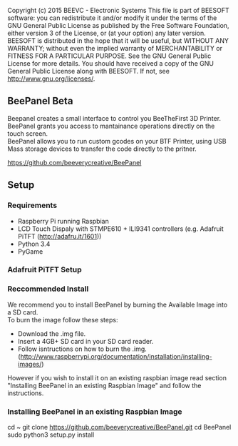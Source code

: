 Copyright (c) 2015 BEEVC - Electronic Systems This file is part of BEESOFT
software: you can redistribute it and/or modify it under the terms of the GNU
General Public License as published by the Free Software Foundation, either
version 3 of the License, or (at your option) any later version. BEESOFT is
distributed in the hope that it will be useful, but WITHOUT ANY WARRANTY;
without even the implied warranty of MERCHANTABILITY or FITNESS FOR A
PARTICULAR PURPOSE. See the GNU General Public License for more details. You
should have received a copy of the GNU General Public License along with
BEESOFT. If not, see <http://www.gnu.org/licenses/>.

## BeePanel Beta ##

Beepanel creates a small interface to control you BeeTheFirst 3D Printer. <br/>
BeePanel grants you access to mantainance operations directly on the touch screen. <br/>
BeePanel allows you to run custom gcodes on your BTF Printer, using USB Mass storage devices to transfer the code directly to the pritner. <br/>

https://github.com/beeverycreative/BeePanel


## Setup ##

### Requirements ###

* Raspberry Pi running Raspbian
* LCD Touch Dispaly with STMPE610 + ILI9341 controllers (e.g. Adafruit PiTFT (http://adafru.it/1601))
* Python 3.4
* PyGame


### Adafruit PiTFT Setup ###


### Reccommended Install ###
We recommend you to install BeePanel by burning the Available Image into a SD card. <br/>
To burn the image follow these steps: <br/>

*   Download the .img file. <br/>
*   Insert a 4GB+ SD card in your SD card reader. <br/>
*   Follow isntructions on how to burn the .img. (http://www.raspberrypi.org/documentation/installation/installing-images/) <br/>

However if you wish to install it on an existing raspbian image read section "Installing BeePanel in an existing Raspbian Image" and follow the instructions. <br/>



### Installing BeePanel in an existing Raspbian Image ###

cd ~
git clone https://github.com/beeverycreative/BeePanel.git
cd BeePanel
sudo python3 setup.py install
